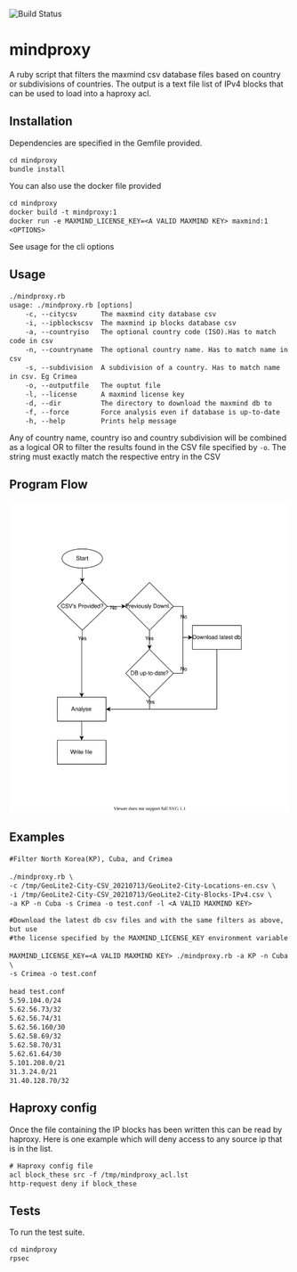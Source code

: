![Build Status](https://github.com/livelink/mindproxy/actions/workflows/main.yml/badge.svg)
# mindproxy

A ruby script that filters the maxmind csv database files based on country or
subdivisions of countries. The output is a text file list of IPv4 blocks that
can be used to load into a haproxy acl.

## Installation

Dependencies are specified in the Gemfile provided.
```
cd mindproxy
bundle install
```
You can also use the docker file provided
```
cd mindproxy
docker build -t mindproxy:1
docker run -e MAXMIND_LICENSE_KEY=<A VALID MAXMIND KEY> maxmind:1 <OPTIONS>
```
See usage for the cli options

## Usage

```
./mindproxy.rb
usage: ./mindproxy.rb [options]
    -c, --citycsv      The maxmind city database csv
    -i, --ipblockscsv  The maxmind ip blocks database csv
    -a, --countryiso   The optional country code (ISO).Has to match code in csv
    -n, --countryname  The optional country name. Has to match name in csv
    -s, --subdivision  A subdivision of a country. Has to match name in csv. Eg Crimea
    -o, --outputfile   The ouptut file
    -l, --license      A maxmind license key
    -d, --dir          The directory to download the maxmind db to
    -f, --force        Force analysis even if database is up-to-date
    -h, --help         Prints help message
```


Any of country name, country iso and country subdivision will be combined
as a logical OR to filter the results found in the CSV file specified by `-o`.
The string must exactly match the respective entry in the CSV

## Program Flow

![Flow](mindproxy_flow.svg)

## Examples

```
#Filter North Korea(KP), Cuba, and Crimea

./mindproxy.rb \
-c /tmp/GeoLite2-City-CSV_20210713/GeoLite2-City-Locations-en.csv \
-i /tmp/GeoLite2-City-CSV_20210713/GeoLite2-City-Blocks-IPv4.csv \
-a KP -n Cuba -s Crimea -o test.conf -l <A VALID MAXMIND KEY>
```
```
#Download the latest db csv files and with the same filters as above, but use
#the license specified by the MAXMIND_LICENSE_KEY environment variable

MAXMIND_LICENSE_KEY=<A VALID MAXMIND KEY> ./mindproxy.rb -a KP -n Cuba \
-s Crimea -o test.conf

head test.conf
5.59.104.0/24
5.62.56.73/32
5.62.56.74/31
5.62.56.160/30
5.62.58.69/32
5.62.58.70/31
5.62.61.64/30
5.101.208.0/21
31.3.24.0/21
31.40.128.70/32
```

## Haproxy config

Once the file containing the IP blocks has been written this can be read by
haproxy.  Here is one example which will deny access to any source ip that is in
the list.

```
# Haproxy config file
acl block_these src -f /tmp/mindproxy_acl.lst
http-request deny if block_these
```

## Tests

To run the test suite.

```
cd mindproxy
rpsec
```

